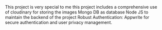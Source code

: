 This project is very special to me
this project includes a comprehensive use of cloudinary for storing the images
Mongo DB as database
Node JS to maintain the backend of the project
Robust Authentication: Appwrite for secure authentication and user privacy management.
